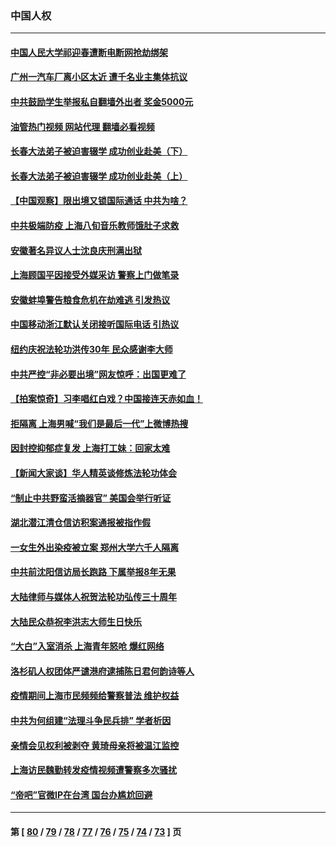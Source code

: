 ### 中国人权
---
#### [中国人民大学祁迎春遭断电断网抢劫绑架](../../pages/ncid278/n13730164.md?05190045) 
#### [广州一汽车厂离小区太近 遭千名业主集体抗议](../../pages/ncid278/n13739826.md?05190045) 
#### [中共鼓励学生举报私自翻墙外出者 奖金5000元](../../pages/ncid278/n13739345.md?05190045) 
#### [油管热门视频 网站代理 翻墙必看视频](http://209.222.30.114:81/youtube.html?05190045)
#### [长春大法弟子被迫害辍学 成功创业赴美（下）](../../pages/ncid278/n13738692.md?05190045) 
#### [长春大法弟子被迫害辍学 成功创业赴美（上）](../../pages/ncid278/n13738681.md?05190045) 
#### [【中国观察】限出境又锁国际通话 中共为啥？](../../pages/ncid278/n13738584.md?05190045) 
#### [中共极端防疫 上海八旬音乐教师饿肚子求救](../../pages/ncid278/n13738037.md?05190045) 
#### [安徽著名异议人士沈良庆刑满出狱](../../pages/ncid278/n13738035.md?05190045) 
#### [上海顾国平因接受外媒采访 警察上门做笔录](../../pages/ncid278/n13736303.md?05190045) 
#### [安徽蚌埠警告粮食危机在劫难逃 引发热议](../../pages/ncid278/n13736542.md?05190045) 
#### [中国移动浙江默认关闭接听国际电话 引热议](../../pages/ncid278/n13736295.md?05190045) 
#### [纽约庆祝法轮功洪传30年 民众感谢李大师](../../pages/ncid278/n13736244.md?05190045) 
#### [中共严控“非必要出境”网友惊呼：出国更难了](../../pages/ncid278/n13735911.md?05190045) 
#### [【拍案惊奇】习李唱红白戏？中国接连天赤如血！](../../pages/ncid278/n13735819.md?05190045) 
#### [拒隔离 上海男喊“我们是最后一代”上微博热搜](../../pages/ncid278/n13735808.md?05190045) 
#### [因封控抑郁症复发 上海打工妹：回家太难](../../pages/ncid278/n13735860.md?05190045) 
#### [【新闻大家谈】华人精英谈修炼法轮功体会](../../pages/ncid278/n13735765.md?05190045) 
#### [“制止中共野蛮活摘器官” 美国会举行听证](../../pages/ncid278/n13735831.md?05190045) 
#### [湖北潜江清仓信访积案通报被指作假](../../pages/ncid278/n13735260.md?05190045) 
#### [一女生外出染疫被立案 郑州大学六千人隔离](../../pages/ncid278/n13735283.md?05190045) 
#### [中共前沈阳信访局长跑路 下属举报8年无果](../../pages/ncid278/n13734994.md?05190045) 
#### [大陆律师与媒体人祝贺法轮功弘传三十周年](../../pages/ncid278/n13735062.md?05190045) 
#### [大陆民众恭祝李洪志大师生日快乐](../../pages/ncid278/n13734810.md?05190045) 
#### [“大白”入室消杀 上海青年怒呛 爆红网络](../../pages/ncid278/n13734703.md?05190045) 
#### [洛杉矶人权团体严谴港府逮捕陈日君何韵诗等人](../../pages/ncid278/n13734767.md?05190045) 
#### [疫情期间上海市民频频给警察普法 维护权益](../../pages/ncid278/n13734139.md?05190045) 
#### [中共为何组建“法理斗争民兵排” 学者析因](../../pages/ncid278/n13734109.md?05190045) 
#### [亲情会见权利被剥夺 黄琦母亲将被温江监控](../../pages/ncid278/n13733499.md?05190045) 
#### [上海访民魏勤转发疫情视频遭警察多次骚扰](../../pages/ncid278/n13733148.md?05190045) 
#### [“帝吧”官微IP在台湾 国台办尴尬回避](../../pages/ncid278/n13733056.md?05190045) 

---
#### 第 [ [80](./80.md?05190045) / [79](./79.md?05190045) / [78](./78.md?05190045) / [77](./77.md?05190045) / [76](./76.md?05190045) / [75](./75.md?05190045) / [74](./74.md?05190045) / [73](./73.md?05190045) ] 页
